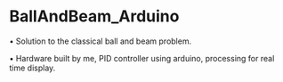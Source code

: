 # BallAndBeam_Arduino
• Solution to the classical ball and beam problem. 

• Hardware built by me, PID controller using arduino, processing for real time display.
